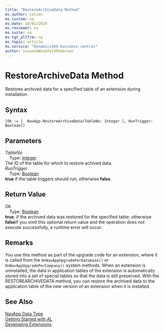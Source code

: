 ```yaml
---
title: "RestoreArchiveData Method"
ms.author: solsen
ms.custom: na
ms.date: 10/01/2019
ms.reviewer: na
ms.suite: na
ms.tgt_pltfrm: na
ms.topic: article
ms.service: "dynamics365-business-central"
author: SusanneWindfeldPedersen
---
```

[//]: # (START>DO_NOT_EDIT)
[//]: # (IMPORTANT:Do not edit any of the content between here and the END>DO_NOT_EDIT.)
[//]: # (Any modifications should be made in the .xml files in the ModernDev repo.)
# RestoreArchiveData Method
Restores archived data for a specified table of an extension during installation.


## Syntax
```
[Ok := ]  NavApp.RestoreArchiveData(TableNo: Integer [, RunTrigger: Boolean])
```
## Parameters
*TableNo*  
&emsp;Type: [Integer](../integer/integer-data-type.md)  
The ID of the table for which to restore achived data.  
*RunTrigger*  
&emsp;Type: [Boolean](../boolean/boolean-data-type.md)  
**true** if the table triggers should run, otherwise **false**.  


## Return Value
*Ok*  
&emsp;Type: [Boolean](../boolean/boolean-data-type.md)  
**true**, if the archived data was restored for the specified table; otherwise **false**If you omit this optional return value and the operation does not execute successfully, a runtime error will occur.    


[//]: # (IMPORTANT: END>DO_NOT_EDIT)

## Remarks
You use this method as part of the upgrade code for an extension, where it is called from the `OnNavAppUpgradePerDatabase()` or `OnNavAppUpgradePerCompany()` system methods. When an extension is uninstalled, the data in application tables of the extension is automatically stored into a set of special tables so that the data is still preserved. With the RESTOREARCHIVEDATA method, you can restore the archived data to the application table of the new version of an extension when it is installed. 

## See Also
[NavApp Data Type](navapp-data-type.md)  
[Getting Started with AL](../../devenv-get-started.md)  
[Developing Extensions](../../devenv-dev-overview.md)